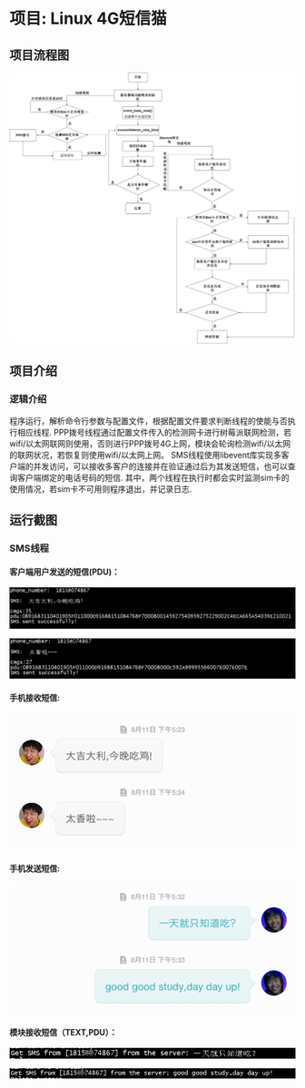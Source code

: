 # 项目: Linux 4G短信猫
## 项目流程图
![image](https://github.com/luxiaoyang666/G4_SMS_CAT/blob/master/pro_pic/%E9%A1%B9%E7%9B%AE%E6%B5%81%E7%A8%8B%E5%9B%BE.png)



## 项目介绍
### 逻辑介绍
程序运行，解析命令行参数与配置文件，根据配置文件要求判断线程的使能与否执行相应线程.
PPP拨号线程通过配置文件传入的检测网卡进行树莓派联网检测，若wifi/以太网联网则使用，否则进行PPP拨号4G上网，模块会轮询检测wifi/以太网的联网状况，若恢复则使用wifi/以太网上网。
SMS线程使用libevent库实现多客户端的并发访问，可以接收多客户的连接并在验证通过后为其发送短信，也可以查询客户端绑定的电话号码的短信.
其中，两个线程在执行时都会实时监测sim卡的使用情况，若sim卡不可用则程序退出，并记录日志.


## 运行截图
### SMS线程
#### 客户端用户发送的短信(PDU)：
![image](https://github.com/luxiaoyang666/G4_SMS_CAT/blob/master/pro_pic/%E6%A8%A1%E5%9D%97%E5%8F%91%E9%80%81%E7%9F%AD%E4%BF%A11.png)

![image](https://github.com/luxiaoyang666/G4_SMS_CAT/blob/master/pro_pic/%E6%A8%A1%E5%9D%97%E5%8F%91%E9%80%81%E7%9F%AD%E4%BF%A12.png)

#### 手机接收短信:
![image](https://github.com/luxiaoyang666/G4_SMS_CAT/blob/master/pro_pic/%E6%89%8B%E6%9C%BA%E6%8E%A5%E6%94%B6.png)

#### 手机发送短信:
![image](https://github.com/luxiaoyang666/G4_SMS_CAT/blob/master/pro_pic/%E6%89%8B%E6%9C%BA%E5%8F%91%E9%80%81.png)

#### 模块接收短信（TEXT,PDU）：
![image](https://github.com/luxiaoyang666/G4_SMS_CAT/blob/master/pro_pic/%E6%A8%A1%E5%9D%97%E6%8E%A5%E6%94%B61.png)

![image](https://github.com/luxiaoyang666/G4_SMS_CAT/blob/master/pro_pic/%E6%A8%A1%E5%9D%97%E6%8E%A5%E6%94%B62.png)
